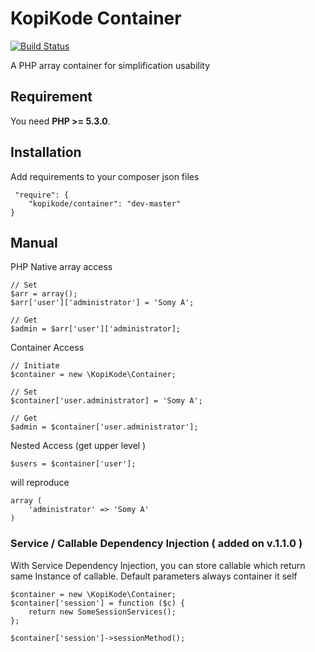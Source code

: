 # KopiKode Container


[![Build Status](https://travis-ci.org/somy/Container.svg?branch=master)](https://travis-ci.org/somy/Container)

A PHP array container for simplification usability

## Requirement

You need **PHP >= 5.3.0**.

## Installation

Add requirements to your composer json files


     "require": {
        "kopikode/container": "dev-master"
    }

## Manual

PHP Native array access

    // Set
    $arr = array();
    $arr['user']['administrator'] = 'Somy A';

    // Get
    $admin = $arr['user']['administrator];

Container Access

    // Initiate
    $container = new \KopiKode\Container;

    // Set
    $container['user.administrator] = 'Somy A';

    // Get
    $admin = $container['user.administrator'];

Nested Access (get upper level )

    $users = $container['user'];

will reproduce

    array (
        'administrator' => 'Somy A'
    )

### Service / Callable Dependency Injection ( added on v.1.1.0 )
With Service Dependency Injection, you can store callable which return same Instance of callable. Default parameters always container it self

    $container = new \KopiKode\Container;
    $container['session'] = function ($c) {
        return new SomeSessionServices();
    };

    $container['session']->sessionMethod();
